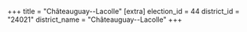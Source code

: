 +++
title = "Châteauguay--Lacolle"
[extra]
election_id = 44
district_id = "24021"
district_name = "Châteauguay--Lacolle"
+++
